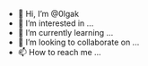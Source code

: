 - 👋 Hi, I’m @0lgak
- 👀 I’m interested in ...
- 🌱 I’m currently learning ...
- 💞️ I’m looking to collaborate on ...
- 📫 How to reach me ...

<!---
0lgak/0lgak is a ✨ special ✨ repository because its `README.md` (this file) appears on your GitHub profile.
You can click the Preview link to take a look at your changes.
--->
